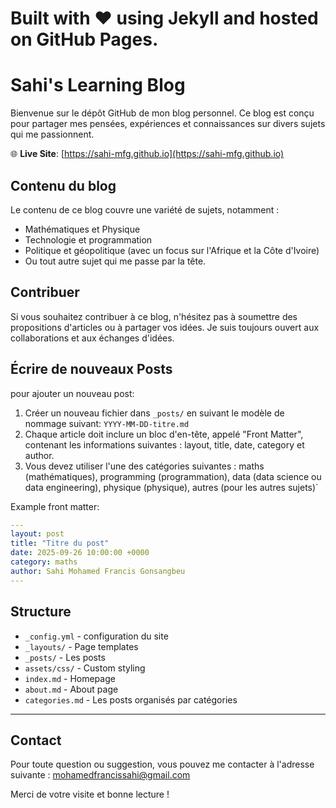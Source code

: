 



Built with ❤️ using Jekyll and hosted on GitHub Pages.
=======
# Sahi's Learning Blog

Bienvenue sur le dépôt GitHub de mon blog personnel. Ce blog est conçu pour partager mes pensées, expériences et connaissances sur divers sujets qui me passionnent.

🌐 **Live Site**: [https://sahi-mfg.github.io](https://sahi-mfg.github.io)


## Contenu du blog

Le contenu de ce blog couvre une variété de sujets, notamment :

- Mathématiques et Physique
- Technologie et programmation
- Politique et géopolitique (avec un focus sur l'Afrique et la Côte d'Ivoire)
- Ou tout autre sujet qui me passe par la tête.



## Contribuer

Si vous souhaitez contribuer à ce blog, n'hésitez pas à soumettre des propositions d'articles ou à partager vos idées. Je suis toujours ouvert aux collaborations et aux échanges d'idées.

## Écrire de nouveaux Posts

pour ajouter un nouveau post:

1. Créer un nouveau fichier dans `_posts/` en suivant le modèle de nommage suivant: `YYYY-MM-DD-titre.md`
2. Chaque article doit inclure un bloc d'en-tête, appelé "Front Matter", contenant les informations suivantes : layout, title, date, category et author.
3. Vous devez utiliser l'une des catégories suivantes : maths (mathématiques), programming (programmation), data (data science ou data engineering), physique (physique), autres (pour les autres sujets)`

Example front matter:
```yaml
---
layout: post
title: "Titre du post"
date: 2025-09-26 10:00:00 +0000
category: maths
author: Sahi Mohamed Francis Gonsangbeu
---
```


## Structure

- `_config.yml` - configuration du site
- `_layouts/` - Page templates
- `_posts/` - Les posts
- `assets/css/` - Custom styling
- `index.md` - Homepage
- `about.md` - About page
- `categories.md` - Les posts organisés par catégories

---

## Contact

Pour toute question ou suggestion, vous pouvez me contacter à l'adresse suivante : [mohamedfrancissahi@gmail.com](mailto:mohamedfrancissahi@gmail.com)

Merci de votre visite et bonne lecture !

